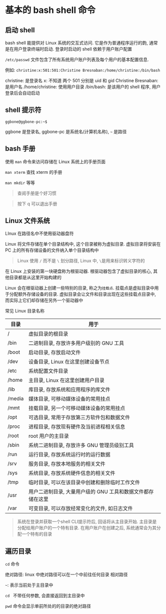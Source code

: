 # 基本的 bash shell 命令

## 启动 shell

bash shell 能提供对 Linux 系统的交互式访问. 它是作为普通程序运行的韵, 通常是在用户登录终端时启动. 登录时启动的 shell 依赖于用户账户配置

`/etc/passwd` 文件包含了所有系统用户账户列表及每个用户的基本配置信息.

例如: `christine:x:501:501:Christine Bresnaban:/home/christine:/bin/bash`

christine: 是登录名
x: 不知道
两个 501 分别是 uid 和 gid
Christine Bresnaban: 是用户名
/home/christine: 使用用户目录
/bin/bash: 是该用户的 shell 程序, 用户登录后会自动启动

## shell 提示符

`ggbone@ggbone-pc:~$`

ggbone 是登录名, ggbone-pc 是系统名(计算机名称), `~` 是路径

## bash 手册

使用 `man` 命令来访问存储在 Linux 系统上的手册页面

`man xterm` 查找 xterm 的手册

`man mkdir` 等等

> 查阅手册是个好习惯

> 按下 q 可以退出手册

## Linux 文件系统

LInux 在路径名中不使用驱动器盘符

Linux 将文件存储在单个目录结构中, 这个目录被称为虚拟目录. 虚拟目录将安装在 PC 上的所有存储设备的文件纳入单个目录结构中

> Linux 使用 `/` 而不是 `\` 划分路径, Linux 中, `\`是用来标识转义字符的

在 Linux 上安装的第一块硬盘称为根驱动器. 根驱动器包含了虚拟目录的核心, 其他目录都是从这里开始构建的

Linux 会在根驱动器上创建一些特别的目录, 称之为`挂载点`. 挂载点是虚拟目录中用于分配额外存储设备的目录. 虚拟目录会让文件和目录出现在这些挂载点目录中, 而实际上它们却存储在另外一个驱动器中

常见 Linux 目录名称

| 目录   | 用于                                                        |
| ------ | ----------------------------------------------------------- |
| /      | 虚拟目录的根目录                                            |
| /bin   | 二进制目录, 存放许多用户级别的 GNU 工具                     |
| /boot  | 启动目录, 存放启动文件                                      |
| /dev   | 设备目录, Linux 在这里创建设备节点                          |
| /etc   | 系统配置文件目录                                            |
| /home  | 主目录, Linux 在这里创建用户目录                            |
| /lib   | 库目录, 存放系统和应用程序的库文件                          |
| /media | 媒体目录, 可移动媒体设备的常用挂点                          |
| /mmt   | 挂载目录, 另一个可移动媒体设备的常用挂点                    |
| /opt   | 可选目录, 常用于存放第三方软件包和数据文件                  |
| /proc  | 进程目录, 存放现有硬件及当前进程相关信息                    |
| /root  | root 用户的主目录                                           |
| /sbin  | 系统二进制目录, 存放许多 GNU 管理员级别工具                 |
| /run   | 运行目录, 存放系统运行时的运行数据                          |
| /srv   | 服务目录, 存放本地服务的相关文件                            |
| /sys   | 系统目录, 存放系统硬件信息的相关文件                        |
| /tmp   | 临时目录, 可以在该目录中创建和删除临时工作文件              |
| /usr   | 用户二进制目录, 大量用户级的 GNU 工具和数据文件都存储在这里 |
| /var   | 可变目录, 可以存放经常变化的文件, 如日志文件                |

> 系统在登录并获取一个shell CLI提示符后, 回话将从主目录开始. 主目录是分配给用户账户的一个特有目录. 在用户账户在创建之后, 系统通常会为其分配一个特有的目录

## 遍历目录

`cd` 命令

绝对路径: linux 中绝对路径可以在一个中前往任何目录
相对路径

`~`: 表示当前处于主目录中

`cd ` 不带任何参数, 会直接返回到主目录中


`pwd` 命令会显示单前所处的的目录的绝对路径

